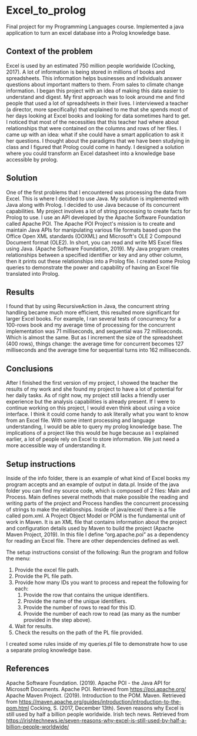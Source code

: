 # Excel_to_prolog
Final project for my Programming Languages course. Implemented a java application to turn an excel database into a Prolog knowledge base.

## Context of the problem
Excel is used by an estimated 750 million people worldwide (Cocking, 2017). A lot of information is being stored in millions of books and spreadsheets. This information helps businesses and individuals answer questions about important matters to them. From sales to climate change information. I began this project with an idea of making this data easier to understand and digest.
My first approach was to look around me and find people that used a lot of spreadsheets in their lives. I interviewed a teacher (a director, more specifically) that explained to me that she spends most of her days looking at Excel books and looking for data sometimes hard to get.
I noticed that most of the necessities that this teacher had where about relationships that were contained on the columns and rows of her files.
I came up with an idea: what if she could have a smart application to ask it her questions.
I thought about the paradigms that we have been studying in class and I figured that Prolog could come in handy.
I designed a solution where you could transform an Excel datasheet into a knowledge base accessible by prolog.

## Solution
One of the first problems that I encountered was processing the data from Excel. This is where I decided to use Java. My solution is implemented with Java along with Prolog. I decided to use Java because of its concurrent capabilities. My project involves a lot of string processing to create facts for Prolog to use.
I use an API developed by the Apache Software Foundation called Apache POI. The Apache POI Project's mission is to create and maintain Java APIs for manipulating various file formats based upon the Office Open XML standards (OOXML) and Microsoft's OLE 2 Compound Document format (OLE2). In short, you can read and write MS Excel files using Java. (Apache Software Foundation, 2019).
My Java program creates relationships between a specified identifier or key and any other column, then it prints out these relationships into a Prolog file. I created some Prolog queries to demonstrate the power and capability of having an Excel file translated into Prolog.

## Results
I found that by using RecursiveAction in Java, the concurrent string handling became much more efficient, this resulted more significant for larger Excel books.
For example, I ran several tests of concurrency for a 100-rows book and my average time of processing for the concurrent implementation was 71 milliseconds, and sequential was 72 milliseconds. Which is almost the same. But as I increment the size of the spreadsheet (400 rows), things change: the average time for concurrent becomes 127 milliseconds and the average time for sequential turns into 162 milliseconds.

## Conclusions
After I finished the first version of my project, I showed the teacher the results of my work and she found my project to have a lot of potential for her daily tasks. As of right now, my project still lacks a friendly user experience but the analysis capabilities is already present.
If I were to continue working on this project, I would even think about using a voice interface. I think it could come handy to ask literally what you want to know from an Excel file. With some intent processing and language understanding, I would be able to query my prolog knowledge base. The implications of a project like this would be huge because as I explained earlier, a lot of people rely on Excel to store information. We just need a more accessible way of understanding it.

## Setup instructions
Inside of the info folder, there is an example of what kind of Excel books my program accepts and an example of output in data.pl. 
Inside of the java folder you can find my source code, which is composed of 2 files: Main and Process. Main defines several methods that make possible the reading and writing parts of the project and Process handles the concurrent processing of strings to make the relationships.
Inside of java/excel/ there is a file called pom.xml. A Project Object Model or POM is the fundamental unit of work in Maven. It is an XML file that contains information about the project and configuration details used by Maven to build the project (Apache Maven Project, 2019). In this file I define “org.apache.poi” as a dependency for reading an Excel file. There are other dependencies defined as well.

The setup instructions consist of the following:
Run the program and follow the menu:
1. Provide the excel file path.
1. Provide the PL file path.
1. Provide how many IDs you want to process and repeat the following for each:
	1. Provide the row that contains the unique identifiers.
	1. Provide the name of the unique identifiers.
	1. Provide the number of rows to read for this ID.
	1. Provide the number of each row to read (as many as the number provided in the step above).
1. Wait for results.
1. Check the results on the path of the PL file provided.

I created some rules inside of my queries.pl file to demonstrate how to use a separate prolog knowledge base. 

## References
Apache Software Foundation. (2019). Apache POI - the Java API for Microsoft Documents. Apache POI. Retrieved from https://poi.apache.org/
Apache Maven Project. (2019). Introduction to the POM. Maven. Retrieved from https://maven.apache.org/guides/introduction/introduction-to-the-pom.html
Cocking, S. (2017, December 13th). Seven reasons why Excel is still used by half a billion people worldwide. Irish tech news. Retrieved from https://irishtechnews.ie/seven-reasons-why-excel-is-still-used-by-half-a-billion-people-worldwide/